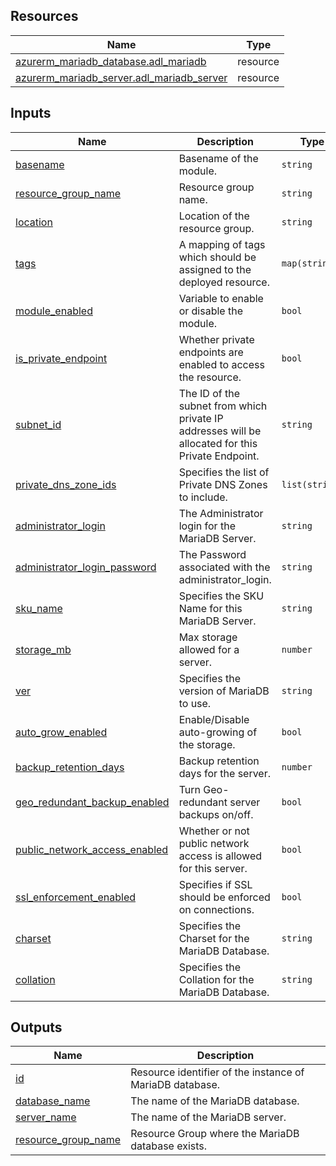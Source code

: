 <!-- BEGIN_TF_DOCS -->
## Resources

| Name | Type |
|------|------|
| [azurerm_mariadb_database.adl_mariadb](https://registry.terraform.io/providers/hashicorp/azurerm/latest/docs/resources/mariadb_database) | resource |
| [azurerm_mariadb_server.adl_mariadb_server](https://registry.terraform.io/providers/hashicorp/azurerm/latest/docs/resources/mariadb_server) | resource |

## Inputs

| Name | Description | Type | Default | Required |
|------|-------------|------|---------|:--------:|
| <a name="input_basename"></a> [basename](#input\_basename) | Basename of the module. | `string` | n/a | yes |
| <a name="input_resource_group_name"></a> [resource\_group\_name](#input\_resource\_group\_name) | Resource group name. | `string` | n/a | yes |
| <a name="input_location"></a> [location](#input\_location) | Location of the resource group. | `string` | n/a | yes |
| <a name="input_tags"></a> [tags](#input\_tags) | A mapping of tags which should be assigned to the deployed resource. | `map(string)` | `{}` | no |
| <a name="input_module_enabled"></a> [module\_enabled](#input\_module\_enabled) | Variable to enable or disable the module. | `bool` | `true` | no |
| <a name="input_is_private_endpoint"></a> [is\_private\_endpoint](#input\_is\_private\_endpoint) | Whether private endpoints are enabled to access the resource. | `bool` | `true` | no |
| <a name="input_subnet_id"></a> [subnet\_id](#input\_subnet\_id) | The ID of the subnet from which private IP addresses will be allocated for this Private Endpoint. | `string` | `""` | no |
| <a name="input_private_dns_zone_ids"></a> [private\_dns\_zone\_ids](#input\_private\_dns\_zone\_ids) | Specifies the list of Private DNS Zones to include. | `list(string)` | `[]` | no |
| <a name="input_administrator_login"></a> [administrator\_login](#input\_administrator\_login) | The Administrator login for the MariaDB Server. | `string` | `"sqladminuser"` | no |
| <a name="input_administrator_login_password"></a> [administrator\_login\_password](#input\_administrator\_login\_password) | The Password associated with the administrator\_login. | `string` | `"ThisIsNotVerySecure!"` | no |
| <a name="input_sku_name"></a> [sku\_name](#input\_sku\_name) | Specifies the SKU Name for this MariaDB Server. | `string` | `"GP_Gen5_2"` | no |
| <a name="input_storage_mb"></a> [storage\_mb](#input\_storage\_mb) | Max storage allowed for a server. | `number` | `5120` | no |
| <a name="input_ver"></a> [ver](#input\_ver) | Specifies the version of MariaDB to use. | `string` | `"10.3"` | no |
| <a name="input_auto_grow_enabled"></a> [auto\_grow\_enabled](#input\_auto\_grow\_enabled) | Enable/Disable auto-growing of the storage. | `bool` | `true` | no |
| <a name="input_backup_retention_days"></a> [backup\_retention\_days](#input\_backup\_retention\_days) | Backup retention days for the server. | `number` | `7` | no |
| <a name="input_geo_redundant_backup_enabled"></a> [geo\_redundant\_backup\_enabled](#input\_geo\_redundant\_backup\_enabled) | Turn Geo-redundant server backups on/off. | `bool` | `false` | no |
| <a name="input_public_network_access_enabled"></a> [public\_network\_access\_enabled](#input\_public\_network\_access\_enabled) | Whether or not public network access is allowed for this server. | `bool` | `false` | no |
| <a name="input_ssl_enforcement_enabled"></a> [ssl\_enforcement\_enabled](#input\_ssl\_enforcement\_enabled) | Specifies if SSL should be enforced on connections. | `bool` | `true` | no |
| <a name="input_charset"></a> [charset](#input\_charset) | Specifies the Charset for the MariaDB Database. | `string` | `"utf8mb4"` | no |
| <a name="input_collation"></a> [collation](#input\_collation) | Specifies the Collation for the MariaDB Database. | `string` | `"utf8mb4_unicode_520_ci"` | no |

## Outputs

| Name | Description |
|------|-------------|
| <a name="output_id"></a> [id](#output\_id) | Resource identifier of the instance of MariaDB database. |
| <a name="output_database_name"></a> [database\_name](#output\_database\_name) | The name of the MariaDB database. |
| <a name="output_server_name"></a> [server\_name](#output\_server\_name) | The name of the MariaDB server. |
| <a name="output_resource_group_name"></a> [resource\_group\_name](#output\_resource\_group\_name) | Resource Group where the MariaDB database exists. |
<!-- END_TF_DOCS -->